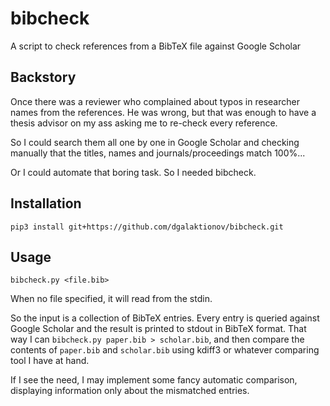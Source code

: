 # bibcheck
A script to check references from a BibTeX file against Google Scholar

## Backstory
Once there was a reviewer who complained about typos in researcher names from the references. He was wrong, but that was enough to have a thesis advisor on my ass asking me to re-check every reference.

So I could search them all one by one in Google Scholar and checking manually that the titles, names and journals/proceedings match 100%...

Or I could automate that boring task. So I needed bibcheck.

## Installation
`pip3 install git+https://github.com/dgalaktionov/bibcheck.git`

## Usage
`bibcheck.py <file.bib>`

When no file specified, it will read from the stdin.

So the input is a collection of BibTeX entries. Every entry is queried against Google Scholar and the result is printed to stdout in BibTeX format. That way I can `bibcheck.py paper.bib > scholar.bib`, and then compare the contents of `paper.bib` and `scholar.bib` using kdiff3 or whatever comparing tool I have at hand.

If I see the need, I may implement some fancy automatic comparison, displaying information only about the mismatched entries.

